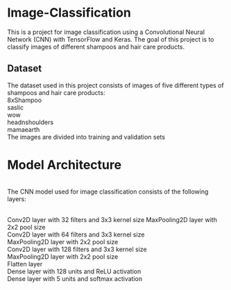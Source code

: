 # Image-Classification
This is a project for image classification using a Convolutional Neural Network (CNN) with TensorFlow and Keras. The goal of this project is to classify images of different shampoos and hair care products.

## Dataset
The dataset used in this project consists of images of five different types of shampoos and hair care products:
<br>8xShampoo
<br>saslic
<br>wow
<br>headnshoulders
<br>mamaearth
<br>The images are divided into training and validation sets

# Model Architecture
<br>The CNN model used for image classification consists of the following layers:

<br>Conv2D layer with 32 filters and 3x3 kernel size
MaxPooling2D layer with 2x2 pool size<br>
Conv2D layer with 64 filters and 3x3 kernel size<br>
MaxPooling2D layer with 2x2 pool size<br>
Conv2D layer with 128 filters and 3x3 kernel size<br>
MaxPooling2D layer with 2x2 pool size<br>
Flatten layer<br>
Dense layer with 128 units and ReLU activation<br>
Dense layer with 5 units and softmax activation<br>
